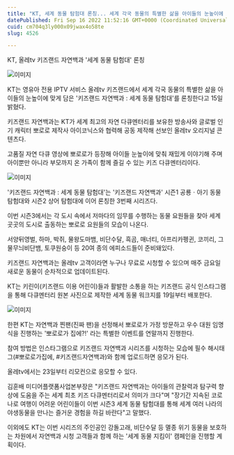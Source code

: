 ```yaml
---
title: "KT, 세계 동물 탐험대 론칭... 세계 각국 동물의 특별한 삶을 아이들의 눈높이에 맞게 담아"
datePublished: Fri Sep 16 2022 11:52:16 GMT+0000 (Coordinated Universal Time)
cuid: cm704q3ly000x09jwax4o58te
slug: 4526

---
```



KT, 올레tv 키즈랜드 자연백과 '세계 동물 탐험대' 론칭

![이미지](https://cdn.hashnode.com/res/hashnode/image/upload/v1739257014999/dc3e5d84-0568-4ed5-b70a-303b1774c0c1.jpeg)

KT는 영유아 전용 IPTV 서비스 올레tv 키즈랜드에서 세계 각국 동물의 특별한 삶을 아이들의 눈높이에 맞게 담은 '키즈랜드 자연백과 : 세계 동물 탐험대'를 론칭한다고 15일 밝혔다.

키즈랜드 자연백과는 KT가 세계 최고의 자연 다큐멘터리를 보유한 방송사와 글로벌 인기 캐릭터 뽀로로 제작사 아이코닉스와 협력해 공동 제작해 선보인 올레tv 오리지널 콘텐츠다.

고품질 자연 다큐 영상에 뽀로로가 등장해 아이들 눈높이에 맞춰 재밌게 이야기해 주며 아이뿐만 아니라 부모까지 온 가족이 함께 즐길 수 있는 키즈 다큐멘터리이다.

![이미지](https://cdn.hashnode.com/res/hashnode/image/upload/v1739257017612/56587e24-6355-4e78-ad4f-22eb8a4c8994.jpeg)

'키즈랜드 자연백과 : 세계 동물 탐험대'는 '키즈랜드 자연백과' 시즌1 공룡ㆍ아기 동물 탐험대와 시즌2 상어 탐험대에 이어 론칭한 3번째 시리즈다.

이번 시즌3에서는 각 도시 속에서 저마다의 임무를 수행하는 동물 요원들을 찾아 세계 곳곳의 도시로 출동하는 뽀로로 요원들의 모습이 나온다.

서양뒤영벌, 하마, 박쥐, 물왕도마뱀, 비단수달, 흑곰, 매너티, 아프리카펭귄, 코끼리, 그물무늬비단뱀, 토쿠원숭이 등 20여 종의 에피소드들이 준비돼있다.

키즈랜드 자연백과는 올레tv 고객이라면 누구나 무료로 시청할 수 있으며 매주 금요일 새로운 동물이 순차적으로 업데이트된다.

KT는 키린이(키즈랜드 이용 어린이)들과 활발한 소통을 하는 키즈랜드 공식 인스타그램을 통해 다큐멘터리 원본 사진으로 제작한 세계 동물 워크지를 19일부터 배포한다.

![이미지](https://cdn.hashnode.com/res/hashnode/image/upload/v1739257020059/e2f2a1b2-6448-4db1-be58-1f49d6c39c00.jpeg)

한편 KT는 자연백과 찐팬(진짜 팬)을 선정해서 뽀로로가 가정 방문하고 우수 대원 임명식을 진행하는 '뽀로로가 집에?!' 라는 특별한 이벤트를 연말까지 진행한다.

참여 방법은 인스타그램으로 키즈랜드 자연백과 시리즈를 시청하는 모습에 필수 해시태그(#뽀로로가집에, #키즈랜드자연백과)와 함께 업로드하면 응모가 된다.

올레tv에서는 23일부터 리모컨으로 응모할 수 있다.

김훈배 미디어플랫폼사업본부장은 "키즈랜드 자연백과는 아이들의 관찰력과 탐구력 향상에 도움을 주는 세계 최초 키즈 다큐멘터리로서 의미가 크다"며 "장기간 지속된 코로나로 여행이 어려운 어린이들이 이번 시즌3 세계 동물 탐험대를 통해 세계 여러 나라의 야생동물을 만나는 즐거운 경험을 하길 바란다"고 말했다.

이외에도 KT는 이번 시리즈의 주인공인 강돌고래, 비단수달 등 멸종 위기 동물을 보호하는 차원에서 자연백과 시청 고객들과 함께 하는 '세계 동물 지킴이' 캠페인을 진행할 계획이다.